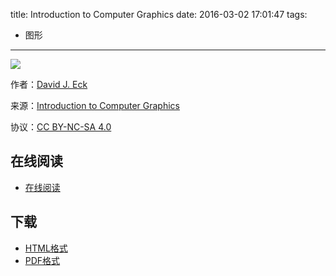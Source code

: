 title: Introduction to Computer Graphics
date: 2016-03-02 17:01:47
tags:
  - 图形
---

![](http://math.hws.edu/graphicsbook/resource/graphicstext-cover-180x235.png)

作者：[David J. Eck](http://math.hws.edu/eck/)

来源：[Introduction to Computer Graphics](http://math.hws.edu/graphicsbook/)

协议：[CC BY-NC-SA 4.0](http://creativecommons.org/licenses/by-nc-sa/4.0/)

<!--more-->

## 在线阅读 ##

+ [在线阅读](http://math.hws.edu/graphicsbook/)

## 下载 ##

+ [HTML格式](http://math.hws.edu/eck/cs424/downloads/graphicsbook-web-site.zip)
+ [PDF格式](http://math.hws.edu/eck/cs424/downloads/graphicsbook-linked.pdf)